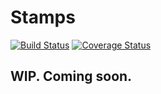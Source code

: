 # Stamps
[![Build Status](https://img.shields.io/circleci/project/nathanmarks/js-stamps/master.svg?style=flat-square)](https://circleci.com/gh/nathanmarks/js-stamps) [![Coverage Status](https://img.shields.io/coveralls/nathanmarks/js-stamps/master.svg?style=flat-square)](https://coveralls.io/github/nathanmarks/js-stamps?branch=master)

## WIP. Coming soon.
